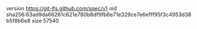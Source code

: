 version https://git-lfs.github.com/spec/v1
oid sha256:63ad9da66261c621e780b8df9fb6e71e329ce7e6e1ff95f3c4953d38b5f8b6e8
size 57540

